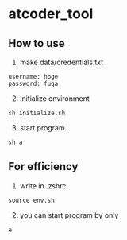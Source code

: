 # atcoder_tool

## How to use
1. make data/credentials.txt
```
username: hoge
password: fuga
```

2. initialize environment
```
sh initialize.sh
```

3. start program.
```
sh a
```

## For efficiency

1. write in .zshrc
```
source env.sh
```

2. you can start program by only
```
a
```